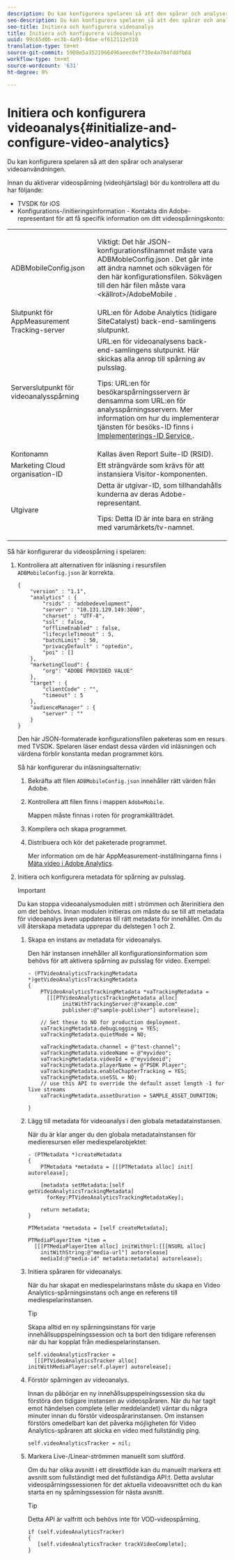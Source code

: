 ```yaml
---
description: Du kan konfigurera spelaren så att den spårar och analyserar videoanvändningen.
seo-description: Du kan konfigurera spelaren så att den spårar och analyserar videoanvändningen.
seo-title: Initiera och konfigurera videoanalys
title: Initiera och konfigurera videoanalys
uuid: 99c65d0b-ec3b-4a93-8dae-ef612112e510
translation-type: tm+mt
source-git-commit: 5908e5a3521966496aeec0ef730e4a704fddfb68
workflow-type: tm+mt
source-wordcount: '631'
ht-degree: 0%

---
```



# Initiera och konfigurera videoanalys{#initialize-and-configure-video-analytics}

Du kan konfigurera spelaren så att den spårar och analyserar videoanvändningen.

Innan du aktiverar videospårning (videohjärtslag) bör du kontrollera att du har följande:

* TVSDK för iOS
* Konfigurations-/initieringsinformation - Kontakta din Adobe-representant för att få specifik information om ditt videospårningskonto:

<table id="table_3565328ABBEE4605A92EAE1ADE5D6F84"> 
 <tbody> 
  <tr> 
   <td colname="col1"> <span class="filepath"> ADBMobileConfig.json  </span> </td> 
   <td colname="col2"> <p>Viktigt:  Det här JSON-konfigurationsfilnamnet måste vara <span class="codeph"> ADBMobleConfig.json </span>. Det går inte att ändra namnet och sökvägen för den här konfigurationsfilen. Sökvägen till den här filen måste vara <span class="codeph"> &lt;källrot&gt;/AdobeMobile </span>. </p> </td> 
  </tr> 
  <tr> 
   <td colname="col1"> <span class="codeph"> Slutpunkt  </span> för AppMeasurement Tracking-server </td> 
   <td colname="col2"> URL:en för Adobe Analytics (tidigare SiteCatalyst) back-end-samlingens slutpunkt. </td> 
  </tr> 
  <tr> 
   <td colname="col1"> Serverslutpunkt för videoanalysspårning </td> 
   <td colname="col2"> URL:en för videoanalysens back-end-samlingens slutpunkt. Här skickas alla anrop till spårning av pulsslag. <p>Tips:  URL:en för besökarspårningsservern är densamma som URL:en för analysspårningsservern. Mer information om hur du implementerar tjänsten för besöks-ID finns i <a href="https://marketing.adobe.com/resources/help/en_US/mcvid/mcvid-setup-target.html" format="html" scope="external"> Implementerings-ID Service </a>. </p> </td> 
  </tr> 
  <tr> 
   <td colname="col1"> Kontonamn </td> 
   <td colname="col2"> Kallas även Report Suite-ID (RSID). </td> 
  </tr> 
  <tr> 
   <td colname="col1"> Marketing Cloud organisation-ID </td> 
   <td colname="col2"> Ett strängvärde som krävs för att instansiera Visitor-komponenten. </td> 
  </tr> 
  <tr> 
   <td colname="col1"> Utgivare </td> 
   <td colname="col2"> Detta är utgivar-ID, som tillhandahålls kunderna av deras Adobe-representant. <p>Tips:  Detta ID är inte bara en sträng med varumärkets/tv-namnet. </p> </td> 
  </tr> 
 </tbody> 
</table>

Så här konfigurerar du videospårning i spelaren:

1. Kontrollera att alternativen för inläsning i resursfilen `ADBMobileConfig.json` är korrekta.

   ```
   { 
       "version" : "1.1", 
       "analytics" : { 
           "rsids" : "adobedevelopment", 
           "server" : "10.131.129.149:3000", 
           "charset" : "UTF-8", 
           "ssl" : false, 
           "offlineEnabled" : false, 
           "lifecycleTimeout" : 5, 
           "batchLimit" : 50, 
           "privacyDefault" : "optedin", 
           "poi" : [] 
       }, 
       "marketingCloud": { 
           "org": "ADOBE PROVIDED VALUE"  
       }, 
       "target" : { 
           "clientCode" : "", 
           "timeout" : 5 
       }, 
       "audienceManager" : { 
           "server" : "" 
       } 
   }
   ```

   Den här JSON-formaterade konfigurationsfilen paketeras som en resurs med TVSDK. Spelaren läser endast dessa värden vid inläsningen och värdena förblir konstanta medan programmet körs.

   Så här konfigurerar du inläsningsalternativ:

   1. Bekräfta att filen `ADBMobileConfig.json` innehåller rätt värden från Adobe.
   1. Kontrollera att filen finns i mappen `AdobeMobile`.

      Mappen måste finnas i roten för programkällträdet.
   1. Kompilera och skapa programmet.
   1. Distribuera och kör det paketerade programmet.

      Mer information om de här AppMeasurement-inställningarna finns i [Mäta video i Adobe Analytics](https://marketing.adobe.com/resources/help/en_US/sc/appmeasurement/video/).
1. Initiera och konfigurera metadata för spårning av pulsslag.

   >[!IMPORTANT]
   >
   >Du kan stoppa videoanalysmodulen mitt i strömmen och återinitiera den om det behövs. Innan modulen initieras om måste du se till att metadata för videoanalys även uppdateras till rätt metadata för innehållet. Om du vill återskapa metadata upprepar du delstegen 1 och 2.

   1. Skapa en instans av metadata för videoanalys.

      Den här instansen innehåller all konfigurationsinformation som behövs för att aktivera spårning av pulsslag för video. Exempel:

      ```
      - (PTVideoAnalyticsTrackingMetadata *)getVideoAnalyticsTrackingMetadata 
      { 
          PTVideoAnalyticsTrackingMetadata *vaTrackingMetadata =  
            [[[PTVideoAnalyticsTrackingMetadata alloc]  
                 initWithTrackingServer:@"example.com" 
                 publisher:@"sample-publisher"] autorelease]; 
      
          // Set these to NO for production deployment. 
          vaTrackingMetadata.debugLogging = YES;  
          vaTrackingMetadata.quietMode = NO; 
      
          vaTrackingMetadata.channel = @"test-channel"; 
          vaTrackingMetadata.videoName = @"myvideo"; 
          vaTrackingMetadata.videoId = @"myvideoid"; 
          vaTrackingMetadata.playerName = @"PSDK Player"; 
          vaTrackingMetadata.enableChapterTracking = YES; 
          vaTrackingMetadata.useSSL = NO; 
          // use this API to override the default asset length -1 for live streams 
          vaTrackingMetadata.assetDuration = SAMPLE_ASSET_DURATION; 
      
      }
      ```

   1. Lägg till metadata för videoanalys i den globala metadatainstansen.

      När du är klar anger du den globala metadatainstansen för medieresursen eller mediespelarobjektet:

      ```
      - (PTMetadata *)createMetadata 
      { 
          PTMetadata *metadata = [[[PTMetadata alloc] init] autorelease]; 
      
          [metadata setMetadata:[self getVideoAnalyticsTrackingMetadata]  
            forKey:PTVideoAnalyticsTrackingMetadataKey]; 
      
          return metadata; 
      } 
      
      PTMetadata *metadata = [self createMetadata]; 
      
      PTMediaPlayerItem *item =  
        [[[PTMediaPlayerItem alloc] initWithUrl:[[[NSURL alloc]  
          initWithString:@"media-url"] autorelease] 
          mediaId:@"media-id" metadata:metadata] autorelease];
      ```

   1. Initiera spåraren för videoanalys.

      När du har skapat en mediespelarinstans måste du skapa en Video Analytics-spårningsinstans och ange en referens till mediespelarinstansen.

      >[!TIP]
      >
      >Skapa alltid en ny spårningsinstans för varje innehållsuppspelningssession och ta bort den tidigare referensen när du har kopplat från mediespelarinstansen.

      ```
      self.videoAnalyticsTracker =  
        [[[PTVideoAnalyticsTracker alloc] initWithMediaPlayer:self.player] autorelease];
      ```

   1. Förstör spårningen av videoanalys.

      Innan du påbörjar en ny innehållsuppspelningssession ska du förstöra den tidigare instansen av videospåraren. När du har tagit emot händelsen complete (eller meddelandet) väntar du några minuter innan du förstör videospårarinstansen. Om instansen förstörs omedelbart kan det påverka möjligheten för Video Analytics-spåraren att skicka en video med fullständig ping.

      ```
      self.videoAnalyticsTracker = nil;
      ```

   1. Markera Live-/Linear-strömmen manuellt som slutförd.

      Om du har olika avsnitt i ett direktflöde kan du manuellt markera ett avsnitt som fullständigt med det fullständiga API:t. Detta avslutar videospårningssessionen för det aktuella videoavsnittet och du kan starta en ny spårningssession för nästa avsnitt.

      >[!TIP]
      >
      >Detta API är valfritt och behövs inte för VOD-videospårning.

      ```
      if (self.videoAnalyticsTracker) 
      { 
         [self.videoAnalyticsTracker trackVideoComplete];   
      }
      ```


